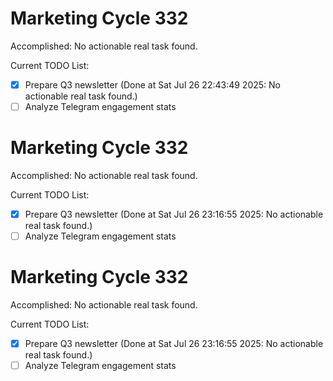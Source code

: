 # Marketing Cycle 332

Accomplished: No actionable real task found.

Current TODO List:

- [x] Prepare Q3 newsletter  (Done at Sat Jul 26 22:43:49 2025: No actionable real task found.)
- [ ] Analyze Telegram engagement stats

# Marketing Cycle 332

Accomplished: No actionable real task found.

Current TODO List:

- [x] Prepare Q3 newsletter  (Done at Sat Jul 26 23:16:55 2025: No actionable real task found.)
- [ ] Analyze Telegram engagement stats

# Marketing Cycle 332

Accomplished: No actionable real task found.

Current TODO List:

- [x] Prepare Q3 newsletter  (Done at Sat Jul 26 23:16:55 2025: No actionable real task found.)
- [ ] Analyze Telegram engagement stats
